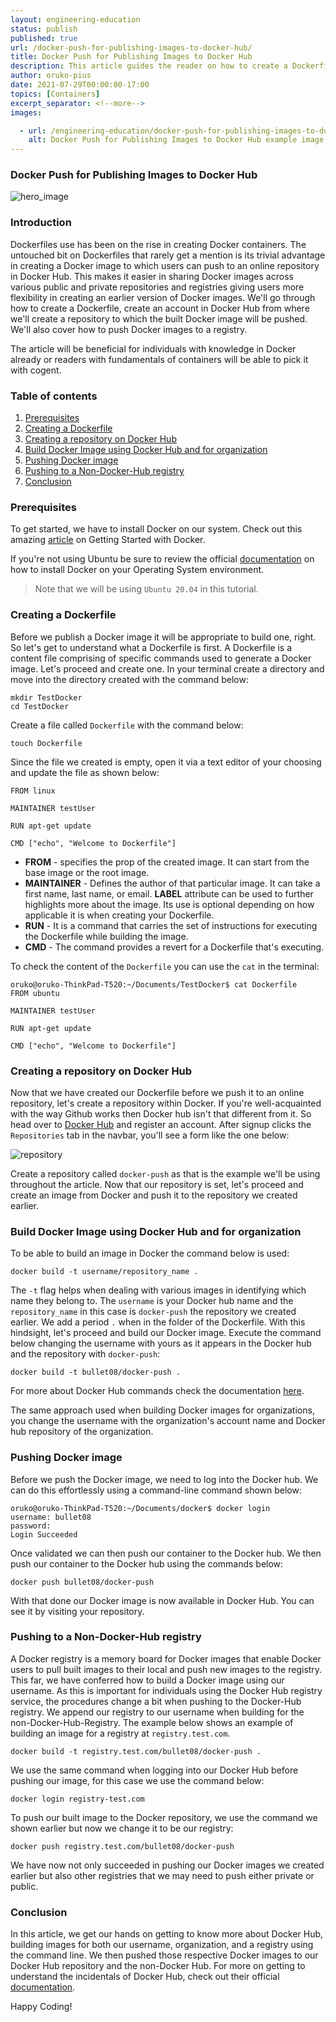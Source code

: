 ```yaml
---
layout: engineering-education
status: publish
published: true
url: /docker-push-for-publishing-images-to-docker-hub/
title: Docker Push for Publishing Images to Docker Hub
description: This article guides the reader on how to create a Dockerfile, create an account in Docker Hub,and how to push Docker images to a registry.
author: oruko-pius
date: 2021-07-29T00:00:00-17:00
topics: [Containers]
excerpt_separator: <!--more-->
images:

  - url: /engineering-education/docker-push-for-publishing-images-to-docker-hub/hero.jpg
    alt: Docker Push for Publishing Images to Docker Hub example image
---
```


### Docker Push for Publishing Images to Docker Hub
![hero_image](engineering-education/docker-push-for-publishing-images-to-docker-hub/hero.jpg)

### Introduction
Dockerfiles use has been on the rise in creating Docker containers. The untouched bit on Dockerfiles that rarely get a mention is its trivial advantage in creating a Docker image to which users can push to an online repository in Docker Hub. This makes it easier in sharing Docker images across various public and private repositories and registries giving users more flexibility in creating an earlier version of Docker images. We'll go through how to create a Dockerfile, create an account in Docker Hub from where we'll create a repository to which the built Docker image will be pushed. We'll also cover how to push Docker images to a registry.

The article will be beneficial for individuals with knowledge in Docker already or readers with fundamentals of containers will be able to pick it with cogent.

### Table of contents
1. [Prerequisites](#prerequisites)
2. [Creating a Dockerfile](#creating-a-dockerfile)
3. [Creating a repository on Docker Hub](#creating-a-repository-on-docker-hub)
4. [Build Docker Image using Docker Hub and for organization](#build-docker-image-using-docker-hub-and-for-organization)
5. [Pushing Docker image](#pushing-docker-image)
6. [Pushing to a Non-Docker-Hub registry](#pushing-to-a-non-docker-hub-registry)
7. [Conclusion](#conclusion)

### Prerequisites
To get started, we have to install Docker on our system. Check out this amazing [article](/engineering-education/getting-started-with-docker/) on Getting Started with Docker.

If you're not using Ubuntu be sure to review the official [documentation](https://docs.docker.com/engine/install/) on how to install Docker on your Operating System environment.

> Note that we will be using `Ubuntu 20.04` in this tutorial.

### Creating a Dockerfile
Before we publish a Docker image it will be appropriate to build one, right. So let's get to understand what a Dockerfile is first. A Dockerfile is a content file comprising of specific commands used to generate a Docker image. Let's proceed and create one. In your terminal create a directory and move into the directory created with the command below:

```
mkdir TestDocker
cd TestDocker
```
Create a file called `Dockerfile` with the command below:

```
touch Dockerfile
```

Since the file we created is empty, open it via a text editor of your choosing and update the file as shown below:

```
FROM linux

MAINTAINER testUser

RUN apt-get update

CMD ["echo", "Welcome to Dockerfile"]
```

* **FROM** - specifies the prop of the created image. It can start from the base image or the root image.
* **MAINTAINER** - Defines the author of that particular image. It can take a first name, last name, or email. **LABEL** attribute can be used to further highlights more about the image. Its use is optional depending on how applicable it is when creating your Dockerfile.
* **RUN** - It is a command that carries the set of instructions for executing the Dockerfile while building the image.
* **CMD** - The command provides a revert for a Dockerfile that's executing.

To check the content of the `Dockerfile` you can use the `cat` in the terminal:

```
oruko@oruko-ThinkPad-T520:~/Documents/TestDocker$ cat Dockerfile
FROM ubuntu

MAINTAINER testUser

RUN apt-get update

CMD ["echo", "Welcome to Dockerfile"]
```

### Creating a repository on Docker Hub
Now that we have created our Dockerfile before we push it to an online repository, let's create a repository within Docker.
If you're well-acquainted with the way Github works then Docker hub isn't that different from it. So head over to [Docker Hub](https://hub.docker.com/) and register an account. After signup clicks the `Repositories` tab in the navbar, you'll see a form like the one below:

![repository](engineering-education/docker-push-for-publishing-images-to-docker-hub/repo.jpg)

Create a repository called `docker-push` as that is the example we'll be using throughout the article. Now that our repository is set,  let's proceed and create an image from Docker and push it to the repository we created earlier.

### Build Docker Image using Docker Hub and for organization
To be able to build an image in Docker the command below is used:
 ```
 docker build -t username/repository_name .
 ```

The `-t` flag helps when dealing with various images in identifying which name they belong to. The `username` is your Docker hub name and the `repository_name` in this case is `docker-push` the repository we created earlier. We add a period `.` when in the folder of the Dockerfile. With this hindsight, let's proceed and build our Docker image. Execute the command below changing the username with yours as it appears in the Docker hub and the repository with `docker-push`:

```
docker build -t bullet08/docker-push .
```

For more about Docker Hub commands check the documentation [here](https://docs.docker.com/docker-hub/repos/).

The same approach used when building Docker images for organizations, you change the username with the organization's account name and Docker hub repository of the organization.

### Pushing Docker image
Before we push the Docker image, we need to log into the Docker hub. We can do this effortlessly using a command-line command shown below:

```
oruko@oruko-ThinkPad-T520:~/Documents/docker$ docker login
username: bullet08
password:
Login Succeeded
```

Once validated we can then push our container to the Docker hub.
We then push our container to the Docker hub using the commands below:

```
docker push bullet08/docker-push
```
With that done our Docker image is now available in Docker Hub. You can see it by visiting your repository.

### Pushing to a Non-Docker-Hub registry
A Docker registry is a memory board for Docker images that enable Docker users to pull built images to their local and push new images to the registry. This far, we have conferred how to build a Docker image using our username. As this is important for individuals using the Docker Hub registry service, the procedures change a bit when pushing to the Docker-Hub registry. We append our registry to our username when building for the non-Docker-Hub-Registry. The example below shows an example of building an image for a registry at `registry.test.com`.

```
docker build -t registry.test.com/bullet08/docker-push .
```

We use the same command when logging into our Docker Hub before pushing our image, for this case we use the command below:

```
docker login registry-test.com
```

To push our built image to the Docker repository,  we use the command we shown earlier but now we change it to be our registry:

```
docker push registry.test.com/bullet08/docker-push
```

We have now not only succeeded in pushing our Docker images we created earlier but also other registries that we may need to push either private or public.

### Conclusion
In this article,  we get our hands on getting to know more about Docker Hub, building images for both our username, organization, and a registry using the command line.
We then pushed those respective Docker images to our Docker Hub repository and the non-Docker Hub. For more on getting to understand the incidentals of Docker Hub, check out their official [documentation](https://docs.docker.com/docker-hub/).

Happy Coding!
